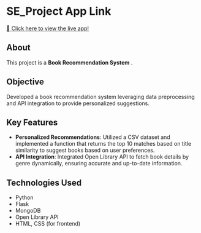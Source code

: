 # SE_Project App Link

[🔗 Click here to view the live app!](https://book-recommendation-system-ygo5.onrender.com)

## About
This project is a **Book Recommendation System** .

## Objective
Developed a book recommendation system leveraging data preprocessing and API integration to provide personalized suggestions.

## Key Features
- **Personalized Recommendations**: Utilized a CSV dataset and implemented a function that returns the top 10 matches based on title similarity to suggest books based on user preferences.
- **API Integration**: Integrated Open Library API to fetch book details by genre dynamically, ensuring accurate and up-to-date information.

## Technologies Used
- Python
- Flask
- MongoDB
- Open Library API
- HTML, CSS (for frontend)
